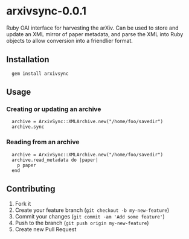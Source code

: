 # arxivsync-0.0.1

Ruby OAI interface for harvesting the arXiv. Can be used to store and update an XML mirror of paper metadata, and parse the XML into Ruby objects to allow conversion into a friendlier format.

## Installation

```
  gem install arxivsync
```

## Usage

### Creating or updating an archive

```
  archive = ArxivSync::XMLArchive.new("/home/foo/savedir")
  archive.sync
```

### Reading from an archive

```
  archive = ArxivSync::XMLArchive.new("/home/foo/savedir")
  archive.read_metadata do |paper|
    p paper
  end
```

## Contributing

1. Fork it
2. Create your feature branch (`git checkout -b my-new-feature`)
3. Commit your changes (`git commit -am 'Add some feature'`)
4. Push to the branch (`git push origin my-new-feature`)
5. Create new Pull Request
